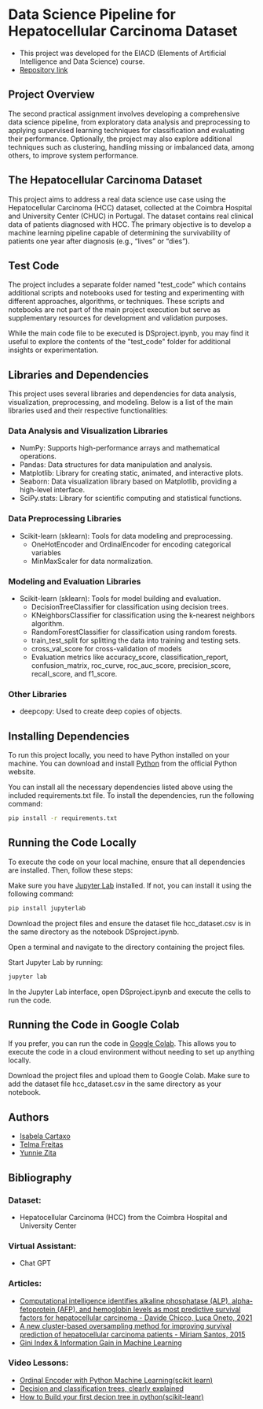 # Data Science Pipeline for Hepatocellular Carcinoma Dataset
- This project was developed for the EIACD (Elements of Artificial Intelligence and Data Science) course.
- [Repository link](https://github.com/yunnie05/DS-project)

## Project Overview
The second practical assignment involves developing a comprehensive data science pipeline, from exploratory data analysis and preprocessing to applying supervised learning techniques for classification and evaluating their performance. Optionally, the project may also explore additional techniques such as clustering, handling missing or imbalanced data, among others, to improve system performance.

## The Hepatocellular Carcinoma Dataset
This project aims to address a real data science use case using the Hepatocellular Carcinoma (HCC) dataset, collected at the Coimbra Hospital and University Center (CHUC) in Portugal. The dataset contains real clinical data of patients diagnosed with HCC. The primary objective is to develop a machine learning pipeline capable of determining the survivability of patients one year after diagnosis (e.g., “lives” or “dies”).

## Test Code
The project includes a separate folder named "test_code" which contains additional scripts and notebooks used for testing and experimenting with different approaches, algorithms, or techniques. These scripts and notebooks are not part of the main project execution but serve as supplementary resources for development and validation purposes.

While the main code file to be executed is DSproject.ipynb, you may find it useful to explore the contents of the "test_code" folder for additional insights or experimentation.


## Libraries and Dependencies
This project uses several libraries and dependencies for data analysis, visualization, preprocessing, and modeling. Below is a list of the main libraries used and their respective functionalities:
### Data Analysis and Visualization Libraries
- NumPy: Supports high-performance arrays and mathematical operations.
- Pandas: Data structures for data manipulation and analysis.
- Matplotlib: Library for creating static, animated, and interactive plots.
- Seaborn: Data visualization library based on Matplotlib, providing a high-level interface.
- SciPy.stats: Library for scientific computing and statistical functions.
### Data Preprocessing Libraries
- Scikit-learn (sklearn): Tools for data modeling and preprocessing.
  - OneHotEncoder and OrdinalEncoder for encoding categorical variables
  - MinMaxScaler for data normalization.
### Modeling and Evaluation Libraries
- Scikit-learn (sklearn): Tools for model building and evaluation.
  - DecisionTreeClassifier for classification using decision trees.
  - KNeighborsClassifier for classification using the k-nearest neighbors algorithm.
  - RandomForestClassifier for classification using random forests.
  - train_test_split for splitting the data into training and testing sets.
  - cross_val_score for cross-validation of models
  - Evaluation metrics like accuracy_score, classification_report, confusion_matrix, roc_curve, roc_auc_score, precision_score, recall_score, and f1_score.
### Other Libraries
- deepcopy: Used to create deep copies of objects.


## Installing Dependencies
To run this project locally, you need to have Python installed on your machine. You can download and install [Python](https://www.python.org/downloads/) from the official Python website.

You can install all the necessary dependencies listed above using the included requirements.txt file. To install the dependencies, run the following command:

```bash
pip install -r requirements.txt
```


## Running the Code Locally
To execute the code on your local machine, ensure that all dependencies are installed. Then, follow these steps:

Make sure you have [Jupyter Lab](https://jupyterlab.readthedocs.io/en/stable/index.html) installed. If not, you can install it using the following command:

```bash
pip install jupyterlab
```
Download the project files and ensure the dataset file hcc_dataset.csv is in the same directory as the notebook DSproject.ipynb.

Open a terminal and navigate to the directory containing the project files.

Start Jupyter Lab by running:

```bash
jupyter lab
```
In the Jupyter Lab interface, open DSproject.ipynb and execute the cells to run the code.


## Running the Code in Google Colab
If you prefer, you can run the code in [Google Colab](https://colab.google/). This allows you to execute the code in a cloud environment without needing to set up anything locally.

Download the project files and upload them to Google Colab.
Make sure to add the dataset file hcc_dataset.csv in the same directory as your notebook.


## Authors
- [Isabela Cartaxo](https://github.com/belacartaxo)
- [Telma Freitas](https://github.com/telmsgiovana)
- [Yunnie Zita](https://github.com/yunnie05)


## Bibliography
### Dataset: 
- Hepatocellular Carcinoma (HCC) from the Coimbra Hospital and University Center
  
### Virtual Assistant:
- Chat GPT

### Articles:
- [Computational intelligence identifies alkaline phosphatase (ALP), alpha-fetoprotein (AFP), and hemoglobin levels as most predictive survival factors for hepatocellular carcinoma - Davide Chicco, Luca Oneto, 2021](https://journals.sagepub.com/doi/10.1177/1460458220984205)
- [A new cluster-based oversampling method for improving survival prediction of hepatocellular carcinoma patients - Miriam Santos, 2015](https://www.sciencedirect.com/science/article/pii/S1532046415002063)
- [Gini Index & Information Gain in Machine Learning](https://www.linkedin.com/pulse/gini-index-information-gain-machine-learning-dhiraj-patra/)

### Video Lessons:
- [Ordinal Encoder with Python Machine Learning(scikit learn)](https://www.youtube.com/watch?v=15uClAVV-rI&t=300s)
- [Decision and classification trees, clearly explained](https://www.youtube.com/watch?v=_L39rN6gz7Y)
- [How to Build your first decion tree in python(scikit-leanr)](https://www.youtube.com/watch?v=YkYpGhsCx4c)
